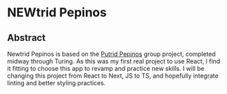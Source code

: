 # NEWtrid Pepinos

## Abstract

Newtrid Pepinos is based on the [Putrid Pepinos](https://github.com/EvanSSwanson/putrid-pepinos) group project, completed midway through Turing. As this was my first real project to use React, I find it fitting to choose this app to revamp and practice new skills. I will be changing this project from React to Next, JS to TS, and hopefully integrate linting and better styling practices.

